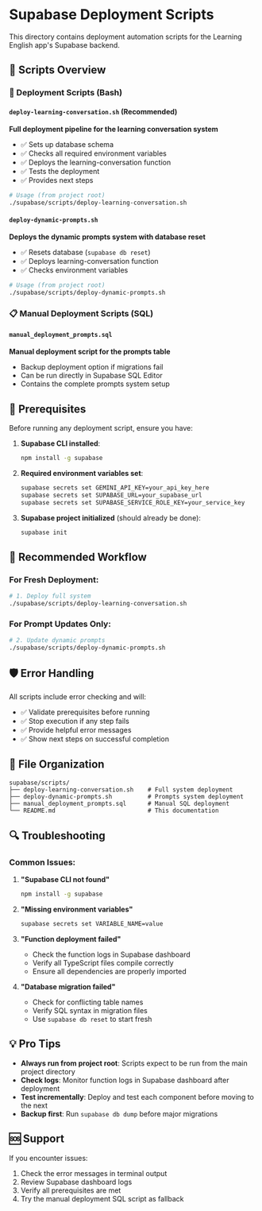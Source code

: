 # Supabase Deployment Scripts

This directory contains deployment automation scripts for the Learning English app's Supabase backend.

## 📁 Scripts Overview

### 🚀 Deployment Scripts (Bash)

#### `deploy-learning-conversation.sh` (Recommended)
**Full deployment pipeline for the learning conversation system**
- ✅ Sets up database schema
- ✅ Checks all required environment variables
- ✅ Deploys the learning-conversation function
- ✅ Tests the deployment
- ✅ Provides next steps

```bash
# Usage (from project root)
./supabase/scripts/deploy-learning-conversation.sh
```

#### `deploy-dynamic-prompts.sh`
**Deploys the dynamic prompts system with database reset**
- ✅ Resets database (`supabase db reset`)
- ✅ Deploys learning-conversation function
- ✅ Checks environment variables

```bash
# Usage (from project root)
./supabase/scripts/deploy-dynamic-prompts.sh
```



### 📋 Manual Deployment Scripts (SQL)

#### `manual_deployment_prompts.sql`
**Manual deployment script for the prompts table**
- Backup deployment option if migrations fail
- Can be run directly in Supabase SQL Editor
- Contains the complete prompts system setup

## 🔧 Prerequisites

Before running any deployment script, ensure you have:

1. **Supabase CLI installed**:
   ```bash
   npm install -g supabase
   ```

2. **Required environment variables set**:
   ```bash
   supabase secrets set GEMINI_API_KEY=your_api_key_here
   supabase secrets set SUPABASE_URL=your_supabase_url
   supabase secrets set SUPABASE_SERVICE_ROLE_KEY=your_service_key
   ```

3. **Supabase project initialized** (should already be done):
   ```bash
   supabase init
   ```

## 🎯 Recommended Workflow

### For Fresh Deployment:
```bash
# 1. Deploy full system
./supabase/scripts/deploy-learning-conversation.sh
```

### For Prompt Updates Only:
```bash
# 2. Update dynamic prompts
./supabase/scripts/deploy-dynamic-prompts.sh
```



## 🛡️ Error Handling

All scripts include error checking and will:
- ✅ Validate prerequisites before running
- ✅ Stop execution if any step fails
- ✅ Provide helpful error messages
- ✅ Show next steps on successful completion

## 📝 File Organization

```
supabase/scripts/
├── deploy-learning-conversation.sh    # Full system deployment
├── deploy-dynamic-prompts.sh          # Prompts system deployment
├── manual_deployment_prompts.sql      # Manual SQL deployment
└── README.md                          # This documentation
```

## 🔍 Troubleshooting

### Common Issues:

1. **"Supabase CLI not found"**
   ```bash
   npm install -g supabase
   ```

2. **"Missing environment variables"**
   ```bash
   supabase secrets set VARIABLE_NAME=value
   ```

3. **"Function deployment failed"**
   - Check the function logs in Supabase dashboard
   - Verify all TypeScript files compile correctly
   - Ensure all dependencies are properly imported

4. **"Database migration failed"**
   - Check for conflicting table names
   - Verify SQL syntax in migration files
   - Use `supabase db reset` to start fresh

## 💡 Pro Tips

- **Always run from project root**: Scripts expect to be run from the main project directory
- **Check logs**: Monitor function logs in Supabase dashboard after deployment
- **Test incrementally**: Deploy and test each component before moving to the next
- **Backup first**: Run `supabase db dump` before major migrations

## 🆘 Support

If you encounter issues:
1. Check the error messages in terminal output
2. Review Supabase dashboard logs
3. Verify all prerequisites are met
4. Try the manual deployment SQL script as fallback
